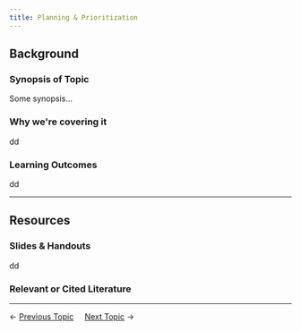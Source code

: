```yaml
---
title: Planning & Prioritization
---
```


## Background

### Synopsis of Topic
Some synopsis...

### Why we're covering it
dd

### Learning Outcomes
dd

------
## Resources

### Slides & Handouts
dd

### Relevant or Cited Literature



----
← [Previous Topic](4_Management_Objectives)      &nbsp;&nbsp;&nbsp;          [Next Topic](6_Visioning) →